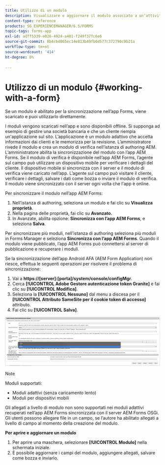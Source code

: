 ```yaml
---
title: Utilizzo di un modulo
description: Visualizzare e aggiornare il modulo associato a un’attività o a un punto d’inizio nell’app AEM Forms
content-type: reference
products: SG_EXPERIENCEMANAGER/6.5/FORMS
topic-tags: forms-app
exl-id: adff5339-e026-4924-a401-f249f37fc6e6
source-git-commit: 8b4cb4065ec14e813b49fb0d577c372790c9b21a
workflow-type: tm+mt
source-wordcount: '414'
ht-degree: 0%

---
```


# Utilizzo di un modulo {#working-with-a-form}

Se un modulo è abilitato per la sincronizzazione nell’app Forms, viene scaricato e puoi utilizzarlo direttamente.

I moduli vengono scaricati nell’app e sono disponibili offline. Si supponga ad esempio di gestire una società bancaria e che un cliente riempia un&#39;applicazione sul sito. L’applicazione è un modulo adattivo che accetta informazioni dai clienti e le memorizza per la revisione. L’amministratore rivede il modulo e crea un modulo di verifica nell’istanza di authoring AEM. L’amministratore abilita la sincronizzazione del modulo con l’app AEM Forms. Se il modulo di verifica è disponibile nell’app AEM Forms, l’agente sul campo può utilizzare un dispositivo mobile per verificare i dettagli del cliente. Il dispositivo mobile si sincronizza con il server e il modulo di verifica viene caricato nell’app. L’agente sul campo può visitare il cliente, verificare i dettagli, salvare i dati come bozza o inviare il modulo di verifica. Il modulo viene sincronizzato con il server ogni volta che l&#39;app è online.

Per sincronizzare il modulo nell’app AEM Forms:

1. Nell’istanza di authoring, seleziona un modulo e fai clic su **Visualizza proprietà**.
1. Nella pagina delle proprietà, fai clic su **Avanzato.**
1. In Avanzate, abilita opzione: **Sincronizza con l’app AEM Forms**, e seleziona **Salva**.

Per sincronizzare più moduli, nell’istanza di authoring seleziona più moduli in Forms Manager e seleziona **Sincronizza con l’app AEM Forms**. Quando il modulo viene pubblicato, l’app AEM Forms può connettersi al server di pubblicazione e recuperare i moduli.

Se la sincronizzazione dell’app Android AFA (AEM Form Application) non riesce, effettua le seguenti operazioni per risolvere il problema di sincronizzazione:

1. Vai a **https://[server]:[porta]/system/console/configMgr**.
1. Cerca **[!UICONTROL Adobe Gestore autenticazione token Granite]** e fai clic su **[!UICONTROL Modifica]**.
1. Seleziona la **[!UICONTROL Nessuno]** dal menu a discesa per il **[!UICONTROL Attributo SameSite per il cookie token di accesso]** attributo.
1. Fai clic su **[!UICONTROL Salva]**.

![Sincronizza immagine con app AFA Android](/help/forms/using/assets/afaandroid.png)

>[!NOTE]
>
>Moduli supportati:
>
>* Moduli adattivi (senza caricamento lento)
>* Moduli per dispositivi mobili
>
>Gli allegati a livello di modulo non sono supportati nei moduli adattivi recuperati nell’app AEM Forms sincronizzata con il server AEM Forms OSGi. Gli utenti possono allegare file in un campo, se l’autore ha abilitato allegati a livello di campo al momento della creazione del modulo.


**Per aprire e aggiornare un modulo**

1. Per aprire una maschera, selezionare **[!UICONTROL Modulo]** nella schermata iniziale.
1. È possibile aggiornare i campi del modulo, aggiungere allegati, salvare come bozza e inviarlo.
